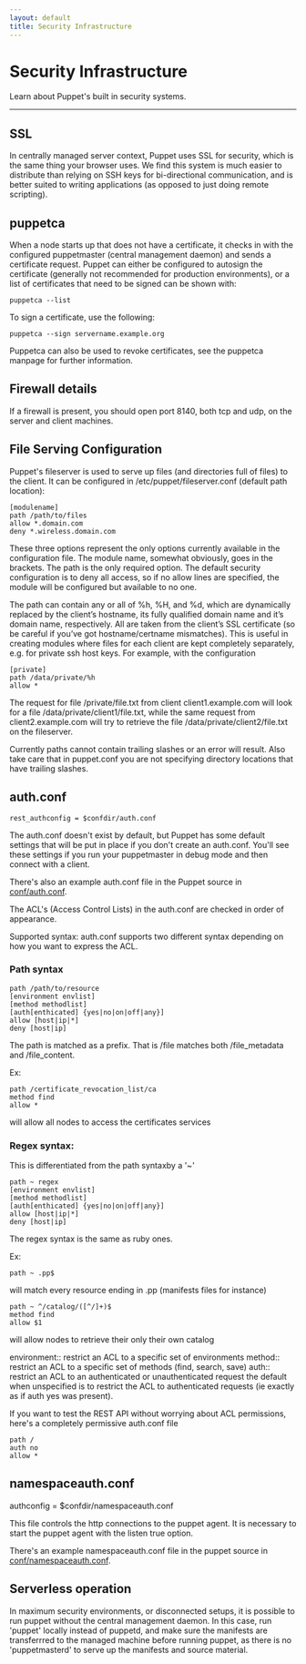 ```yaml
---
layout: default
title: Security Infrastructure
---
```


Security Infrastructure
=======================

Learn about Puppet's built in security systems.

* * *

SSL
---

In centrally managed server context, Puppet uses SSL for security, which is the same thing your
browser uses.   We find this system is much easier to distribute than relying on SSH keys for
bi-directional communication, and is better suited to writing applications (as opposed to
just doing remote scripting).

puppetca
--------

When a node starts up that does not have a certificate, it checks in with the configured
puppetmaster (central management daemon) and sends a certificate request.  Puppet can
either be configured to autosign the certificate (generally not recommended for
production environments), or a list of certificates that need to be signed can be
shown with:

    puppetca --list

To sign a certificate, use the following:

    puppetca --sign servername.example.org

Puppetca can also be used to revoke certificates, see the puppetca manpage for further information.

Firewall details
----------------

If a firewall is present, you should open port 8140, both tcp and udp, on the server and client machines.

File Serving Configuration
--------------------------

Puppet's fileserver is used to serve up files (and directories full of files) to the client. It can be configured in /etc/puppet/fileserver.conf (default path location):

    [modulename]
    path /path/to/files
    allow *.domain.com
    deny *.wireless.domain.com

These three options represent the only options currently available in the configuration file. The module name, somewhat obviously, goes in the brackets. The path is the only required option. The default security configuration is to deny all access, so if no allow lines are specified, the module will be configured but available to no one.

The path can contain any or all of %h, %H, and %d, which are dynamically replaced by the client’s hostname, its fully qualified domain name and it’s domain name, respectively. All are taken from the client’s SSL certificate (so be careful if you’ve got hostname/certname mismatches). This is useful in creating modules where files for each client are kept completely separately, e.g. for private ssh host keys. For example, with the configuration

    [private]
    path /data/private/%h
    allow *

The request for file /private/file.txt from client client1.example.com will look for a file /data/private/client1/file.txt, while the same request from client2.example.com will try to retrieve the file /data/private/client2/file.txt on the fileserver.

Currently paths cannot contain trailing slashes or an error will result. Also take care that in puppet.conf you are not specifying directory locations that have trailing slashes.

auth.conf
---------
`rest_authconfig = $confdir/auth.conf`

The auth.conf doesn't exist by default, but Puppet has some default settings
that will be put in place if you don't create an auth.conf.  You'll see these
settings if you run your puppetmaster in debug mode and then connect with a
client.

There's also an example auth.conf file in the Puppet source in [conf/auth.conf](http://github.com/reductivelabs/puppet/blob/2.6.x/conf/auth.conf).

The ACL's (Access Control Lists) in the auth.conf are checked in order of
appearance.

Supported syntax:
auth.conf supports two different syntax depending on how
you want to express the ACL.

### Path syntax

    path /path/to/resource
    [environment envlist]
    [method methodlist]
    [auth[enthicated] {yes|no|on|off|any}]
    allow [host|ip|*]
    deny [host|ip]

The path is matched as a prefix. That is /file matches both /file_metadata and
/file_content.

Ex:

    path /certificate_revocation_list/ca
    method find
    allow *

will allow all nodes to access the certificates services

### Regex syntax:

This is differentiated from the path syntaxby a '~'

    path ~ regex
    [environment envlist]
    [method methodlist]
    [auth[enthicated] {yes|no|on|off|any}]
    allow [host|ip|*]
    deny [host|ip]

The regex syntax is the same as ruby ones.

Ex:

    path ~ .pp$

will match every resource ending in .pp (manifests files for instance)

    path ~ ^/catalog/([^/]+)$
    method find
    allow $1

will allow nodes to retrieve their only their own catalog

environment:: restrict an ACL to a specific set of environments
method:: restrict an ACL to a specific set of methods (find, search, save)
auth:: restrict an ACL to an authenticated or unauthenticated request
the default when unspecified is to restrict the ACL to authenticated requests
(ie exactly as if auth yes was present).

If you want to test the REST API without worrying about ACL permissions, here's
a completely permissive auth.conf file

    path /
    auth no
    allow *

namespaceauth.conf
------------------
authconfig = $confdir/namespaceauth.conf

This file controls the http connections to the puppet agent.  It is necessary
to start the puppet agent with the listen true option.

There's an example namespaceauth.conf file in the puppet source in [conf/namespaceauth.conf](http://github.com/reductivelabs/puppet/blob/2.6.x/conf/namespaceauth.conf).

Serverless operation
--------------------

In maximum security environments, or disconnected setups, it is possible to run puppet without the central management daemon.  In this case, run 'puppet' locally instead of puppetd, and make sure the manifests are transferrred to the managed machine before running puppet, as there is no 'puppetmasterd' to serve up the manifests and source material.



